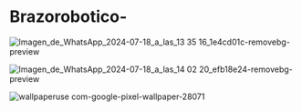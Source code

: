 # Brazorobotico-
![Imagen_de_WhatsApp_2024-07-18_a_las_13 35 16_1e4cd01c-removebg-preview](https://github.com/user-attachments/assets/bffe01e3-3105-4ea9-a761-791eee3150b3)


![Imagen_de_WhatsApp_2024-07-18_a_las_14 02 20_efb18e24-removebg-preview](https://github.com/user-attachments/assets/f9dd918c-3d84-466d-bc6f-0a8f6c1f0a49)

![wallpaperuse com-google-pixel-wallpaper-28071](https://github.com/user-attachments/assets/721e85d7-49c7-4e8e-bb56-4d22c2a6ffae)
